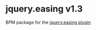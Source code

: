 jquery.easing v1.3
==================

BPM package for the [jquery.easing plugin](http://gsgd.co.uk/sandbox/jquery/easing/)
